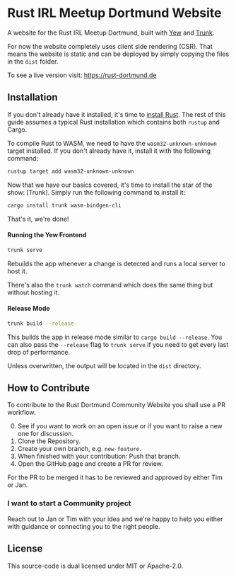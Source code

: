 # Rust IRL Meetup Dortmund Website

A website for the Rust IRL Meetup Dortmund, built with [Yew](https://yew.rs/) and [Trunk](https://trunkrs.dev/).

For now the website completely uses client side rendering (CSR). That means the website is static and can be deployed
by simply copying the files in the `dist` folder.

To see a live version visit: https://rust-dortmund.de

## Installation

If you don't already have it installed, it's time to [install Rust](https://www.rust-lang.org/tools/install).
The rest of this guide assumes a typical Rust installation which contains both `rustup` and Cargo.

To compile Rust to WASM, we need to have the `wasm32-unknown-unknown` target installed.
If you don't already have it, install it with the following command:

```bash
rustup target add wasm32-unknown-unknown
```

Now that we have our basics covered, it's time to install the star of the show: [Trunk].
Simply run the following command to install it:

```bash
cargo install trunk wasm-bindgen-cli
```

That's it, we're done!

#### Running the Yew Frontend

```bash
trunk serve
```

Rebuilds the app whenever a change is detected and runs a local server to host it.

There's also the `trunk watch` command which does the same thing but without hosting it.

#### Release Mode

```bash
trunk build --release
```

This builds the app in release mode similar to `cargo build --release`.
You can also pass the `--release` flag to `trunk serve` if you need to get every last drop of performance.

Unless overwritten, the output will be located in the `dist` directory.

## How to Contribute

To contribute to the Rust Dortmund Community Website you shall use a PR workflow. 

0. See if you want to work on an open issue or if you want to raise a new one for discussion.
1. Clone the Repository.
2. Create your own branch, e.g. `new-feature`.
3. When finished with your contribution: Push that branch.
4. Open the GitHub page and create a PR for review.

For the PR to be merged it has to be reviewed and approved by either Tim or Jan.

### I want to start a Community project

Reach out to Jan or Tim with your idea and we're happy to help you either with guidance or connecting you to the
right people.

## License

This source-code is dual licensed under MIT or Apache-2.0.

